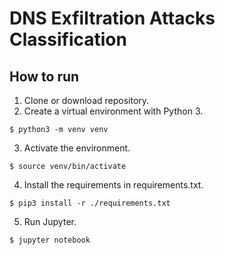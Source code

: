 # DNS Exfiltration Attacks Classification

## How to run

1. Clone or download repository.
2. Create a virtual environment with Python 3.
```shell
$ python3 -m venv venv
```
3. Activate the environment.
```shell
$ source venv/bin/activate
```
4. Install the requirements in requirements.txt.
```shell
$ pip3 install -r ./requirements.txt
```
5. Run Jupyter.
```shell
$ jupyter notebook
```
